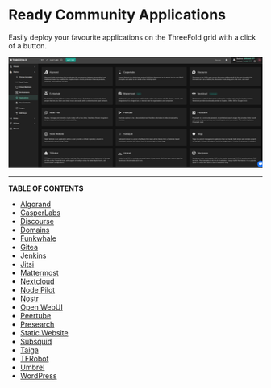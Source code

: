 <h1> Ready Community Applications </h1>

Easily deploy your favourite applications on the ThreeFold grid with a click of a button.

![](../img/applications_landing.png)

***

**TABLE OF CONTENTS**

- [Algorand](../solutions/algorand.md)
- [CasperLabs](../solutions/casper.md)
- [Discourse](../solutions/discourse.md)
- [Domains](../solutions/domains.md)
- [Funkwhale](../solutions/funkwhale.md)
- [Gitea](../solutions/gitea.md)
- [Jenkins](../solutions/jenkins.md)
- [Jitsi](../solutions/jitsi.md)
- [Mattermost](../solutions/mattermost.md)
- [Nextcloud](../solutions/nextcloud.md)
- [Node Pilot](../solutions/nodepilot.md)
- [Nostr](../solutions/nostr.md)
- [Open WebUI](../solutions/openwebui.md)
- [Peertube](../solutions/peertube.md)
- [Presearch](../solutions/presearch.md)
- [Static Website](../solutions/static_website.md)
- [Subsquid](../solutions/subsquid.md)
- [Taiga](../solutions/taiga.md)
- [TFRobot](../solutions/tfrobot.md)
- [Umbrel](../solutions/umbrel.md)
- [WordPress](../solutions/wordpress.md)
